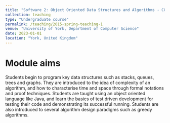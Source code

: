 ```yaml
---
title: "Software 2: Object Oriented Data Structures and Algorithms - COM00016C"
collection: teaching
type: "Undergraduate course"
permalink: /teaching/2015-spring-teaching-1
venue: "University of York, Department of Computer Science"
date: 2023-01-01
location: "York, United Kingdom"
---
```


Module aims
===

Students begin to program key data structures such as stacks, queues, trees and graphs. They are introduced to the idea of complexity of an algorithm, and how to characterise time and space through formal notations and proof techniques. Students are taught using an object oriented language like Java, and learn the basics of test driven development for testing their code and demonstrating its successful running. Students are also introduced to several algorithm design paradigms such as greedy algorithms.
